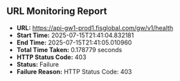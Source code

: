 ## URL Monitoring Report

- **URL:** https://api-gw1-prod1.fisglobal.com/gw/v1/health
- **Start Time:** 2025-07-15T21:41:04.832181
- **End Time:** 2025-07-15T21:41:05.010960
- **Total Time Taken:** 0.178779 seconds
- **HTTP Status Code:** 403
- **Status:** Failure
- **Failure Reason:** HTTP Status Code: 403

